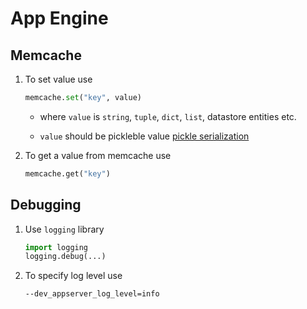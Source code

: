 # App Engine

## Memcache

1. To set value use

    ```python
    memcache.set("key", value)
    ````

    * where `value` is `string`, `tuple`, `dict`, `list`, datastore entities etc.

    * `value` should be pickleble value [pickle serialization](https://docs.python.org/2/library/pickle.html)

2. To get a value from memcache use

    ```python
    memcache.get("key")
    ```

## Debugging

1. Use `logging` library

    ```python
    import logging
    logging.debug(...)
    ```

2. To specify log level use

    ```
    --dev_appserver_log_level=info
    ```
